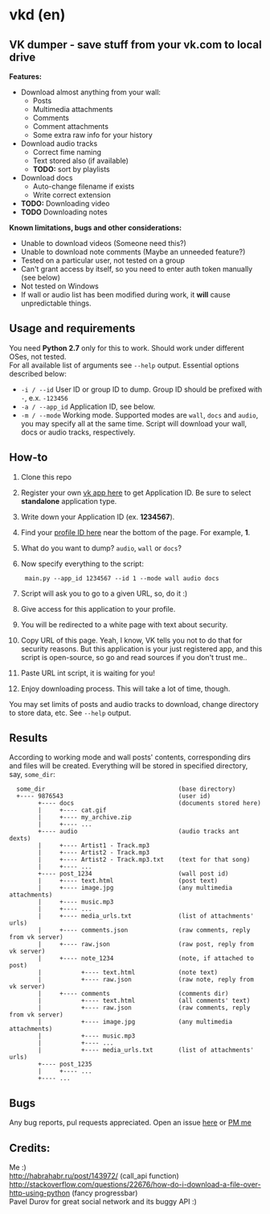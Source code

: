 vkd (en)
===

VK dumper - save stuff from your vk.com to local drive
---

**Features:**

* Download almost anything from your wall:
    * Posts
    * Multimedia attachments
    * Comments
    * Comment attachments
    * Some extra raw info for your history
* Download audio tracks
    * Correct fime naming
    * Text stored also (if available)
    * **TODO:** sort by playlists
* Download docs
    * Auto-change filename if exists
    * Write correct extension
* **TODO:** Downloading video 
* **TODO** Downloading notes

**Known limitations, bugs and other considerations:**

* Unable to download videos (Someone need this?)
* Unable to download note comments (Maybe an unneeded feature?)
* Tested on a particular user, not tested on a group
* Can't grant access by itself, so you need to enter auth token manually (see below)
* Not tested on Windows
* If wall or audio list has been modified during work, it **will** cause unpredictable things.

Usage and requirements
---
You need **Python 2.7** only for this to work. Should work under different OSes, not tested.  
For all available list of arguments see `--help` output.
Essential options described below:
* `-i / --id`    User ID or group ID to dump. Group ID should be prefixed with `-`, e.x. `-123456`
* `-a / --app_id`	Application ID, see below.
* `-m / --mode` Working mode. Supported modes are `wall`, `docs` and `audio`, you may specify all at the same time. Script will download your wall, docs or audio tracks, respectively.

How-to
---
1. Clone this repo
2. Register your own [vk app here](https://vk.com/editapp?act=create) to get Application ID. Be sure to select **standalone** application type.
3. Write down your Application ID (ex. **1234567**).
4. Find your [profile ID here](https://vk.com/settings) near the bottom of the page. For example, **1**.
5. What do you want to dump? `audio`, `wall` or `docs`?
6. Now specify everything to the script:

        main.py --app_id 1234567 --id 1 --mode wall audio docs

7. Script will ask you to go to a given URL, so, do it :)
8. Give access for this application to your profile.
9. You will be redirected to a white page with text about security.
10. Copy URL of this page. Yeah, I know, VK tells you not to do that for security reasons. But this application is your just registered app, and this script is open-source, so go and read sources if you don't trust me..
11. Paste URL int script, it is waiting for you!
12. Enjoy downloading process. This will take a lot of time, though.

You may set limits of posts and audio tracks to download, change directory to store data, etc. See `--help` output.

Results
---
According to working mode and wall posts' contents, corresponding dirs and files will be created.
Everything will be stored in specified directory, say, `some_dir`:
   
      some_dir                                     (base directory)
      +---- 9876543                                (user id)
            +---- docs                             (documents stored here)
            |     +---- cat.gif
            |     +---- my_archive.zip
            |     +---- ...
            +---- audio                            (audio tracks ant dexts)
            |     +---- Artist1 - Track.mp3
            |     +---- Artist2 - Track.mp3
            |     +---- Artist2 - Track.mp3.txt    (text for that song)
            |     +---- ...
            +---- post_1234                        (wall post id)
            |     +---- text.html                  (post text)
            |     +---- image.jpg                  (any multimedia attachments)
            |     +---- music.mp3                  
            |     +---- ...
            |     +---- media_urls.txt             (list of attachments' urls)
            |     +---- comments.json              (raw comments, reply from vk server)
            |     +---- raw.json                   (raw post, reply from vk server)
            |     +---- note_1234                  (note, if attached to post)
            |           +---- text.html            (note text)
            |           +---- raw.json             (raw note, reply from vk server)
            |     +---- comments                   (comments dir)
            |           +---- text.html            (all comments' text)
            |           +---- raw.json             (raw comments, reply from vk server)
            |           +---- image.jpg            (any multimedia attachments)
            |           +---- music.mp3                  
            |           +---- ...
            |           +---- media_urls.txt       (list of attachments' urls)
            +---- post_1235
            |     +---- ...
            +---- ...
                        


Bugs
---
Any bug reports, pul requests appreciated. Open an issue [here](https://github.com/Rast1234/vkd/issues) or [PM me](https://vk.com/rast1234)

Credits:
---

Me :)  
http://habrahabr.ru/post/143972/ (call_api function)  
http://stackoverflow.com/questions/22676/how-do-i-download-a-file-over-http-using-python (fancy progressbar)  
Pavel Durov for great social network and its buggy API :)  
    
